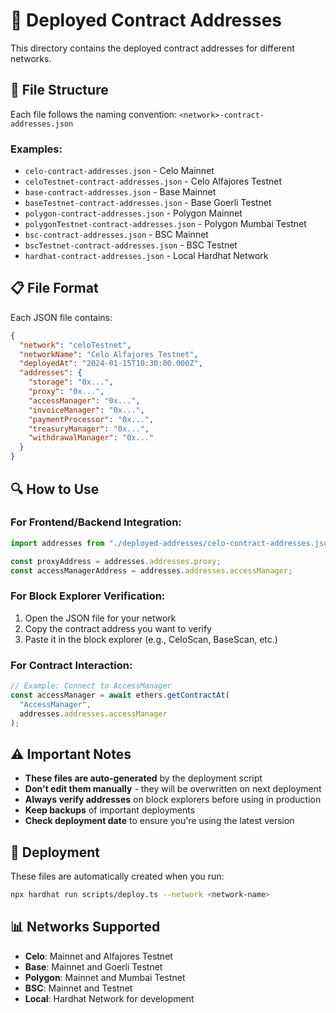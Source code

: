 # 📍 Deployed Contract Addresses

This directory contains the deployed contract addresses for different networks.

## 📁 File Structure

Each file follows the naming convention: `<network>-contract-addresses.json`

### Examples:

- `celo-contract-addresses.json` - Celo Mainnet
- `celoTestnet-contract-addresses.json` - Celo Alfajores Testnet
- `base-contract-addresses.json` - Base Mainnet
- `baseTestnet-contract-addresses.json` - Base Goerli Testnet
- `polygon-contract-addresses.json` - Polygon Mainnet
- `polygonTestnet-contract-addresses.json` - Polygon Mumbai Testnet
- `bsc-contract-addresses.json` - BSC Mainnet
- `bscTestnet-contract-addresses.json` - BSC Testnet
- `hardhat-contract-addresses.json` - Local Hardhat Network

## 📋 File Format

Each JSON file contains:

```json
{
  "network": "celoTestnet",
  "networkName": "Celo Alfajores Testnet",
  "deployedAt": "2024-01-15T10:30:00.000Z",
  "addresses": {
    "storage": "0x...",
    "proxy": "0x...",
    "accessManager": "0x...",
    "invoiceManager": "0x...",
    "paymentProcessor": "0x...",
    "treasuryManager": "0x...",
    "withdrawalManager": "0x..."
  }
}
```

## 🔍 How to Use

### For Frontend/Backend Integration:

```javascript
import addresses from "./deployed-addresses/celo-contract-addresses.json";

const proxyAddress = addresses.addresses.proxy;
const accessManagerAddress = addresses.addresses.accessManager;
```

### For Block Explorer Verification:

1. Open the JSON file for your network
2. Copy the contract address you want to verify
3. Paste it in the block explorer (e.g., CeloScan, BaseScan, etc.)

### For Contract Interaction:

```javascript
// Example: Connect to AccessManager
const accessManager = await ethers.getContractAt(
  "AccessManager",
  addresses.addresses.accessManager
);
```

## ⚠️ Important Notes

- **These files are auto-generated** by the deployment script
- **Don't edit them manually** - they will be overwritten on next deployment
- **Always verify addresses** on block explorers before using in production
- **Keep backups** of important deployments
- **Check deployment date** to ensure you're using the latest version

## 🚀 Deployment

These files are automatically created when you run:

```bash
npx hardhat run scripts/deploy.ts --network <network-name>
```

## 📊 Networks Supported

- **Celo**: Mainnet and Alfajores Testnet
- **Base**: Mainnet and Goerli Testnet
- **Polygon**: Mainnet and Mumbai Testnet
- **BSC**: Mainnet and Testnet
- **Local**: Hardhat Network for development
